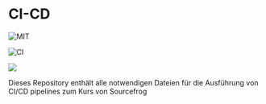 # CI-CD

![MIT](https://img.shields.io/badge/license-MIT-blue.svg)

![CI](https://github.com/dlannatewitz/CI-CD/actions/workflows/helloCICD.yml/badge.svg)

[![](https://img.shields.io/docker/image-size/dlannatewitz/cicd)](https://hub.docker.com/repository/docker/dlannatewitz/cicd)


Dieses Repository enthält alle notwendigen Dateien für die Ausführung von CI/CD pipelines zum Kurs von Sourcefrog
